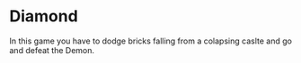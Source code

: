 <h1>Diamond</h1>
<p>In this game you have to dodge bricks falling from a colapsing caslte and go and defeat the Demon.</p>
